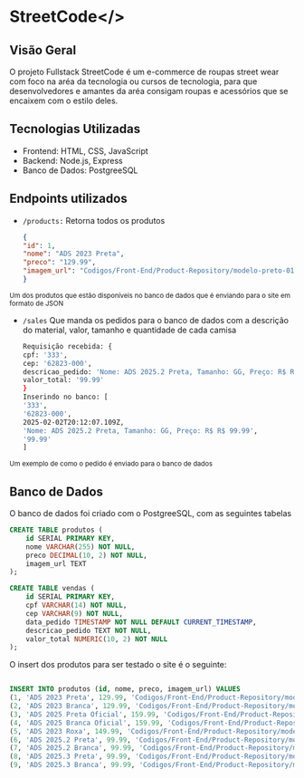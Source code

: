 # StreetCode</>

## Visão Geral

O projeto Fullstack StreetCode é um e-commerce de roupas street wear com foco na aréa da tecnologia ou cursos de tecnologia, para que desenvolvedores e amantes da aréa consigam roupas e acessórios que se encaixem com o estilo deles.

## Tecnologias Utilizadas
- Frontend: HTML, CSS, JavaScript
- Backend: Node.js, Express
- Banco de Dados: PostgreeSQL

## Endpoints utilizados
- ```/products:``` Retorna todos os produtos

    ```JSON
    {
    "id": 1,
    "nome": "ADS 2023 Preta",
    "preco": "129.99",
    "imagem_url": "Codigos/Front-End/Product-Repository/modelo-preto-01.png"
    }
    ```
<sub>Um dos produtos que estão disponíveis no banco de dados que é enviando para o site em formato de JSON</sub>

- ```/sales``` Que manda os pedidos para o banco de dados com a descrição do material, valor, tamanho e quantidade de cada camisa

    ```bash
    Requisição recebida: {
    cpf: '333',
    cep: '62823-000',
    descricao_pedido: 'Nome: ADS 2025.2 Preta, Tamanho: GG, Preço: R$ R$ 99.99',
    valor_total: '99.99'
    }
    Inserindo no banco: [
    '333',
    '62823-000',
    2025-02-02T20:12:07.109Z,
    'Nome: ADS 2025.2 Preta, Tamanho: GG, Preço: R$ R$ 99.99',
    '99.99'
    ]
    ```

<sub>Um exemplo de como o pedido é enviado para o banco de dados</sub>

## Banco de Dados
O banco de dados foi criado com o PostgreeSQL, com as seguintes tabelas

```SQL
CREATE TABLE produtos (
    id SERIAL PRIMARY KEY,
    nome VARCHAR(255) NOT NULL,
    preco DECIMAL(10, 2) NOT NULL,
    imagem_url TEXT
);

CREATE TABLE vendas (
    id SERIAL PRIMARY KEY,
    cpf VARCHAR(14) NOT NULL,
    cep VARCHAR(9) NOT NULL,
    data_pedido TIMESTAMP NOT NULL DEFAULT CURRENT_TIMESTAMP,
    descricao_pedido TEXT NOT NULL,
    valor_total NUMERIC(10, 2) NOT NULL
);
```

O insert dos produtos para ser testado o site é o seguinte:

```SQL

INSERT INTO produtos (id, nome, preco, imagem_url) VALUES
(1, 'ADS 2023 Preta', 129.99, 'Codigos/Front-End/Product-Repository/modelo-preto-01.png'),
(2, 'ADS 2023 Branca', 129.99, 'Codigos/Front-End/Product-Repository/modelo-branco-01.png'),
(3, 'ADS 2025 Preta Oficial', 159.99, 'Codigos/Front-End/Product-Repository/modelo-preto-02.png'),
(4, 'ADS 2025 Branca Oficial', 159.99, 'Codigos/Front-End/Product-Repository/modelo-branco-02.png'),
(5, 'ADS 2023 Roxa', 149.99, 'Codigos/Front-End/Product-Repository/modelo-extra.png'),
(6, 'ADS 2025.2 Preta', 99.99, 'Codigos/Front-End/Product-Repository/modelo-preto-03.png'),
(7, 'ADS 2025.2 Branca', 99.99, 'Codigos/Front-End/Product-Repository/modelo-branco-03.png'),
(8, 'ADS 2025.3 Preta', 99.99, 'Codigos/Front-End/Product-Repository/modelo-preto-04.png'),
(9, 'ADS 2025.3 Branca', 99.99, 'Codigos/Front-End/Product-Repository/modelo-branco-04.png');

```